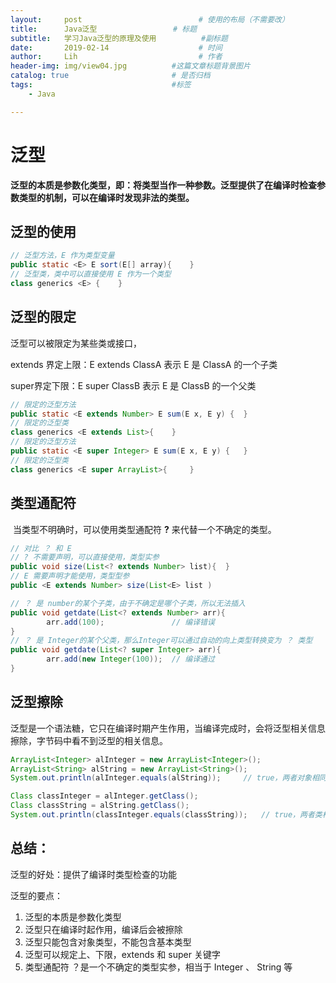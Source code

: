 ```yaml
---
layout:     post   				          # 使用的布局（不需要改）
title:      Java泛型				   # 标题 
subtitle:   学习Java泛型的原理及使用          #副标题
date:       2019-02-14 				      # 时间
author:     Lih 						  # 作者
header-img: img/view04.jpg 			#这篇文章标题背景图片
catalog: true 						# 是否归档
tags:								#标签
    - Java

---
```


#  泛型

**泛型的本质是参数化类型，即：将类型当作一种参数。泛型提供了在编译时检查参数类型的机制，可以在编译时发现非法的类型。**

## 泛型的使用

```java
// 泛型方法，E 作为类型变量
public static <E> E sort(E[] array){	}
// 泛型类，类中可以直接使用 E 作为一个类型
class generics <E> {	}
```

## 泛型的限定

泛型可以被限定为某些类或接口，

extends 界定上限：E extends ClassA 表示 E 是 ClassA 的一个子类

super界定下限：E super ClassB 表示 E 是 ClassB 的一个父类

```java
// 限定的泛型方法
public static <E extends Number> E sum(E x, E y) {	}
// 限定的泛型类
class generics <E extends List>{	}
// 限定的泛型方法
public static <E super Integer> E sum(E x, E y) {	}
// 限定的泛型类
class generics <E super ArrayList>{		}
```

## 类型通配符

​	当类型不明确时，可以使用类型通配符  **?**  来代替一个不确定的类型。

```java
// 对比 ？ 和 E
// ? 不需要声明，可以直接使用，类型实参
public void size(List<? extends Number> list){	}
// E 需要声明才能使用，类型型参
public <E extends Number> size(List<E> list )
```

```java
// ？ 是 number的某个子类，由于不确定是哪个子类，所以无法插入
public void getdate(List<? extends Number> arr){
        arr.add(100);				// 编译错误
}
// ？ 是 Integer的某个父类，那么Integer可以通过自动的向上类型转换变为 ？ 类型
public void getdate(List<? super Integer> arr){
        arr.add(new Integer(100));	// 编译通过
}
```

## 泛型擦除

泛型是一个语法糖，它只在编译时期产生作用，当编译完成时，会将泛型相关信息擦除，字节码中看不到泛型的相关信息。

```java
ArrayList<Integer> alInteger = new ArrayList<Integer>();
ArrayList<String> alString = new ArrayList<String>();
System.out.println(alInteger.equals(alString));		// true，两者对象相同

Class classInteger = alInteger.getClass();
Class classString = alString.getClass();
System.out.println(classInteger.equals(classString));	// true，两者类相同
```

## 总结：

泛型的好处：提供了编译时类型检查的功能

泛型的要点：

1. 泛型的本质是参数化类型
2. 泛型只在编译时起作用，编译后会被擦除
3. 泛型只能包含对象类型，不能包含基本类型
4. 泛型可以规定上、下限，extends 和 super 关键字
5. 类型通配符 ？是一个不确定的类型实参，相当于 Integer 、 String 等
